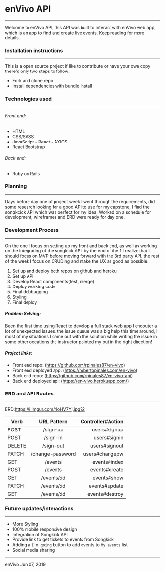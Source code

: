 # enVivo API
-------------------------
Welcome to enVivo API, this API was built to interact with enVivo web app, which is an app to find and create live events. Keep reading for more details.

### Installation instructions
-------------------------
This is a open source project if like to contribute or have your own copy there's only two steps to follow:
- Fork and clone repo
- Install dependencies with bundle install

### Technologies used
-------------------------

###### Front end:
* HTML
* CSS/SASS
* JavaScript - React - AXIOS
* React Bootstrap

###### Back end:
* Ruby on Rails

### Planning
------------------------------
Days before day one of project week I went through the requirements, did some research
looking for a good API to use for my capstone, I find the songkcick API which was perfect for my idea.
Worked on a schedule for development, wireframes and ERD were ready for day one.

### Development Process
--------------------------------
On the one I focus on setting up my front and back end, as well as working on the integrating of the songkick API, by the end of the 1 I realize that I should focus on MVP before moving forward with the 3rd party API. the rest of the week I focus on CRUDing and make the UX as good as possible.

1. Set up and deploy both repos on github and heroku
2. Set up API
3. Develop React components(test, merge)
6. Deploy working code
8. Final debbugging
9. Styling
10. Final deploy

##### Problem Solving:
Been the first time using React to develop a full stack web app I encouter a lot of unexpected issues,
the issue queue was a big help this time around, I most of my situations I came out with the solution while writing the issue in some other occations the instructor pointed my out in the right direction!

##### Project links:
* Front end repo: (https://github.com/rpinales87/en-vivo)
* Front end deployed app: (https://robertopinales.com/en-vivo)
* Back end repo: (https://github.com/rpinales87/en-vivo-api)
* Back end deployed api: (https://en-vivo.herokuapp.com/)

### ERD and API Routes
--------------------------------------

ERD:https://i.imgur.com/4oHV7Yj.jpg?2

| Verb        | URL Pattern           | Controller#Action  |
| ------------- |:-------------:| -----:|
| POST      | /sign-up | users#signup |
| POST      | /sign-in      |   users#signin |
| DELETE | /sign-out     |    users#signout |
| PATCH      | /change-password | users#changepw |
| GET      | /events      |   events#index |
| POST | /events     |    events#create |
| GET   | /events/:id  | events#show  |
| PATCH   | /events/:id  | events#update  |
| GET  | /events/:id  | events#destroy  |

### Future updates/interactions
-------------------------
* More Styling
* 100% mobile responsive design
* Integration of Songkick API
* Provide link to get tickets to events from Songkick
* Adding a `I'm going` button to add events to `My events` list
* Social media sharing
----------
enVivo Jun 07, 2019
